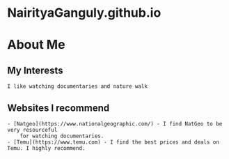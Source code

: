 # NairityaGanguly.github.io
# About Me
## My Interests
	I like watching documentaries and nature walk
## Websites I recommend 
	- [Natgeo](https://www.nationalgeographic.com/) - I find NatGeo to be very resourceful
		for watching documentaries.
	- [Temu](https://www.temu.com) - I find the best prices and deals on Temu. I highly recommend.